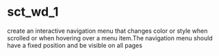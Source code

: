 # sct_wd_1
create an interactive navigation menu that changes color or style when scrolled or when  hovering over a menu item.The navigation menu should have a fixed position and be visible on all pages
